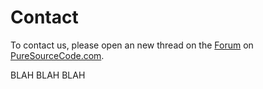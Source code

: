 # Contact 

To contact us, please open an new thread on the [Forum](https://www.puresourcecode.com/forum) on [PureSourceCode.com](https://www.puresourcecode.com/).

BLAH BLAH BLAH